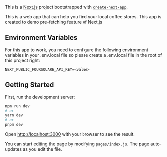This is a [Next.js](https://nextjs.org/) project bootstrapped with [`create-next-app`](https://github.com/vercel/next.js/tree/canary/packages/create-next-app).

This is a web app that can help you find your local coffee stores. This app is created to demo pre-fetching feature of Next.js

## Environment Variables

For this app to work, you need to configure the following environment variables in your .env.local file so please create a .env.local file in the root of this project right:

```
NEXT_PUBLIC_FOURSQUARE_API_KEY=<value>
```

## Getting Started

First, run the development server:

```bash
npm run dev
# or
yarn dev
# or
pnpm dev
```

Open [http://localhost:3000](http://localhost:3000) with your browser to see the result.

You can start editing the page by modifying `pages/index.js`. The page auto-updates as you edit the file.
